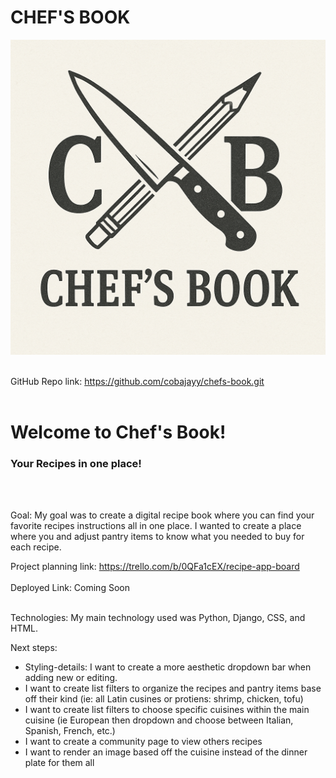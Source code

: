# CHEF'S BOOK

![Chef's Book Main Logo](/main_app/static/images/chefs-book-main-logo.png)
<br></br>

GitHub Repo link: <link>https://github.com/cobajayy/chefs-book.git</link>
<br></br>

<h1>Welcome to Chef's Book! </h1>

<h3>Your Recipes in one place! </h3>
<br></br>
<p>Goal: My goal was to create a digital recipe book where you can find your favorite recipes instructions all in one place. I wanted to create a place where you and adjust pantry items to know what you needed to buy for each recipe. </p>

Project planning link: <link>https://trello.com/b/0QFa1cEX/recipe-app-board</link>
<br></br>
Deployed Link: Coming Soon
<br></br>
<p>Technologies: My main technology used was Python, Django, CSS, and HTML. 
</p>
<p>Next steps: 
    <ul>
        <li>Styling-details: I want to create a more aesthetic dropdown bar when adding new or editing.
        </li>
        <li>
        I want to create list filters to organize the recipes and pantry items base off their kind (ie: all Latin cusines or protiens: shrimp, chicken, tofu)
        </li>
        <li>
        I want to create list filters to choose specific cuisines within the main cuisine (ie European then dropdown and choose between Italian, Spanish, French, etc.)
        </li>
        <li>
        I want to create a community page to view others recipes
        </li>
        <li>I want to render an image based off the cuisine instead of the dinner plate for them all
        </li>
    </ul></p>
